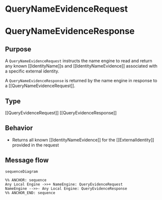 <div class="message" markdown>


# QueryNameEvidenceRequest
# QueryNameEvidenceResponse

## Purpose

<!-- --8<-- [start:purpose] -->
A `QueryNameEvidenceRequest` instructs the name engine to read and return any known [[IdentityName]]s and [[IdentityNameEvidence]] associated with a specific external identity.

A `QueryNameEvidenceResponse` is returned by the name engine in response to a [[QueryNameEvidenceRequest]].
<!-- --8<-- [end:purpose] -->

## Type

<!-- --8<-- [start:type] -->
[[QueryEvidenceRequest]]
[[QueryEvidenceResponse]]
<!-- --8<-- [end:type] -->

## Behavior

<!-- --8<-- [start:behavior] -->
- Returns all known [[IdentityNameEvidence]] for the [[ExternalIdentity]] provided in the request
<!-- --8<-- [end:behavior] -->

## Message flow

<!-- --8<-- [start:messages] -->
```mermaid
sequenceDiagram

%% ANCHOR: sequence
Any Local Engine ->>+ NameEngine: QueryEvidenceRequest
NameEngine -->>- Any Local Engine: QueryEvidenceResponse
%% ANCHOR_END: sequence
```
<!-- --8<-- [end:messages] -->

</div>
